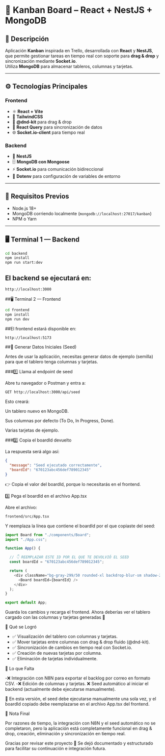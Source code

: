 # 🧩 Kanban Board – React + NestJS + MongoDB

## 🎯 Descripción

Aplicación **Kanban** inspirada en Trello, desarrollada con **React** y **NestJS**, que permite gestionar tareas en tiempo real con soporte para **drag & drop** y sincronización mediante **Socket.io**.  
Utiliza **MongoDB** para almacenar tableros, columnas y tarjetas.

---

## ⚙️ Tecnologías Principales

### Frontend
- ⚛️ **React + Vite**
- 🎨 **TailwindCSS**
- 🧱 **@dnd-kit** para drag & drop
- 🔁 **React Query** para sincronización de datos
- 🌐 **Socket.io-client** para tiempo real

### Backend
- 🧠 **NestJS**
- 🗄️ **MongoDB con Mongoose**
- ⚡ **Socket.io** para comunicación bidireccional
- 🔧 **Dotenv** para configuración de variables de entorno

---

## 🧰 Requisitos Previos

- Node.js 18+
- MongoDB corriendo localmente (`mongodb://localhost:27017/kanban`)
- NPM o Yarn

---

## 🖥️ Terminal 1 — Backend

```bash
cd backend
npm install
npm run start:dev
```

## El backend se ejecutará en:

```bash
http://localhost:3000
```

##🖥️ Terminal 2 — Frontend
```bash
cd frontend
npm install
npm run dev
```
##El frontend estará disponible en:

```bash
http://localhost:5173
```

##🌱 Generar Datos Iniciales (Seed)

Antes de usar la aplicación, necesitas generar datos de ejemplo (semilla) para que el tablero tenga columnas y tarjetas.

###1️⃣ Llama al endpoint de seed

Abre tu navegador o Postman y entra a:
```bash
GET http://localhost:3000/api/seed
```

Esto creará:

Un tablero nuevo en MongoDB.

Sus columnas por defecto (To Do, In Progress, Done).

Varias tarjetas de ejemplo.

###2️⃣ Copia el boardId devuelto

La respuesta será algo así:
```json
{
  "message": "Seed ejecutado correctamente",
  "boardId": "670123abc456def789012345"
}
```

👉 Copia el valor del boardId, porque lo necesitarás en el frontend.

3️⃣ Pega el boardId en el archivo App.tsx

Abre el archivo:
```bash
frontend/src/App.tsx
```

Y reemplaza la línea que contiene el boardId por el que copiaste del seed:

```typescript
import Board from "./components/Board";
import "./App.css";

function App() {

  // 👇 REEMPLAZAR ESTE ID POR EL QUE TE DEVOLVIÓ EL SEED
  const boardId = "670123abc456def789012345";

  return (
    <div className="bg-gray-299/50 rounded-xl backdrop-blur-sm shadow-2xl shadow-black/80">
      <Board boardId={boardId} />
    </div>
  );
}

export default App;
```

Guarda los cambios y recarga el frontend.
Ahora deberías ver el tablero cargado con las columnas y tarjetas generadas 🎉

🧠 Qué se Logró

- ✅ Visualización del tablero con columnas y tarjetas.
- ✅ Mover tarjetas entre columnas con drag & drop fluido (@dnd-kit).
- ✅ Sincronización de cambios en tiempo real con Socket.io.
- ✅ Creación de nuevas tarjetas por columna.
- ✅ Eliminación de tarjetas individualmente.

🚧 Lo que Falta

-❌ Integración con N8N para exportar el backlog por correo en formato CSV.
-❌ Edición de columnas y tarjetas.
❌ Seed automático al iniciar el backend (actualmente debe ejecutarse manualmente).

🔹 En esta versión, el seed debe ejecutarse manualmente una sola vez, y el boardId copiado debe reemplazarse en el archivo App.tsx del frontend.

🙏 Nota Final

Por razones de tiempo, la integración con N8N y el seed automático no se completaron, pero la aplicación está completamente funcional en drag & drop, creación, eliminación y sincronización en tiempo real.

Gracias por revisar este proyecto 💙
Se dejó documentado y estructurado para facilitar su continuación e integración futura.
